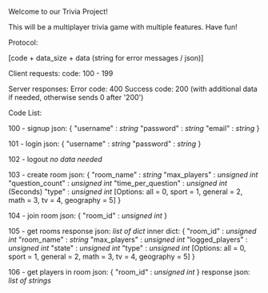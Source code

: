 Welcome to our Trivia Project!

This will be a multiplayer trivia game with multiple features.
Have fun!

Protocol:

[code + data_size + data (string for error messages / json)]

Client requests: 
code: 100 - 199

Server responses:
Error code: 400
Success code: 200 (with additional data if needed, otherwise sends 0 after '200')


Code List:

100 - signup 
json:
{
	"username" : *string*
	"password" : *string*
	"email" : *string*
}	

101 - login
json:
{
	"username" : *string*
	"password" : *string*
}

102 - logout
*no data needed*

103 - create room
json:
{
	"room_name" : *string*
	"max_players" : *unsigned int*
	"question_count" : *unsigned int*
	"time_per_question" : *unsigned int* (Seconds)
	"type" : *unsigned int* [Options: all = 0, sport = 1, general = 2, math = 3, tv = 4, geography = 5]
}

104 - join room
json:
{
	"room_id" : *unsigned int*
}

105 - get rooms
response json:
*list of dict*
inner dict:
{
	"room_id" : *unsigned int*
	"room_name" : *string*
	"max_players" : *unsigned int*
	"logged_players" : *unsigned int*
	"state" : *unsigned int*
	"type" : *unsigned int* [Options: all = 0, sport = 1, general = 2, math = 3, tv = 4, geography = 5]
}

106 - get players in room
json:
{
	"room_id" : *unsigned int*
}
response json:
*list of strings*
